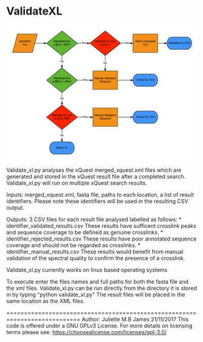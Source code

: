 ValidateXL
==========

![Image of ValidateXL flow chart](./media/validateXL_process_diagram.png)

Validate_xl.py analyses the xQuest merged_xquest.xml files which are 
generated and stored in the xQuest result file after a completed
search. 
Validate_xl.py will run on multiple xQuest search results.

Inputs: merged_xquest.xml, fasta file, paths to each location, 
a list of result identifiers. Please note these identifiers will be used
in the resulting CSV output. 

Outputs: 3 CSV files for each result file analysed labelled as follows:
    * identifier_validated_results.csv
    These results have sufficent crosslink peaks and sequence coverage to
    be defined as genuine crosslinks.
    * identifier_rejected_results.csv
    These results have poor annotated sequence coverage and should not be
    regarded as crosslinks.
    * identifier_manual_results.csv
    These results would benefit from manual validation of the spectral 
    quality to confirm the presence of a crosslink.

Validate_xl.py currently works on linux based operating systems

To execute enter the files names and full paths for both the fasta file 
and the xml files. Validate_xl.py can be run directly from the directory it 
is stored in by typing "python validate_xl.py"
The result files will be placed in the same location as the XML files. 

===========================================================================
Author: Juliette M.B James 21/11/2017
This code is offered under a GNU GPLv3 License. For more details on 
licensing terms please see: https://choosealicense.com/licenses/gpl-3.0/
